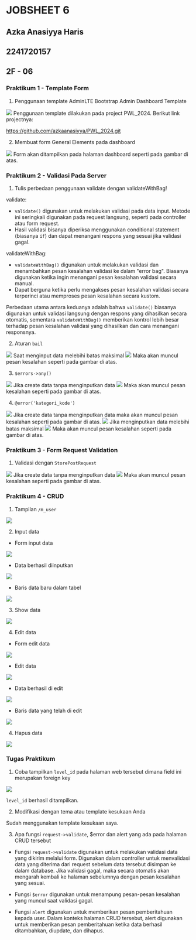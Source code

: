# JOBSHEET 6

## Azka Anasiyya Haris

## 2241720157

## 2F - 06

### Praktikum 1 - Template Form

1. Penggunaan template AdminLTE Bootstrap Admin Dashboard Template

<img src = img/JS6_1.png>
Penggunaan template dilakukan pada project PWL_2024. Berikut link projectnya:

 https://github.com/azkaanasiyya/PWL_2024.git 

 2. Membuat form General Elements pada dashboard

<img src = img/JS6_2.png>
Form akan ditampilkan pada halaman dashboard seperti pada gambar di atas.

### Praktikum 2 - Validasi Pada Server

1. Tulis perbedaan penggunaan validate dengan validateWithBag!

validate:
- `validate()` digunakan untuk melakukan validasi pada data input. Metode ini seringkali digunakan pada request langsung, seperti pada controller atau form request.
- Hasil validasi bisanya diperiksa menggunakan conditional statement (biasanya `if`) dan dapat menangani respons yang sesuai jika validasi gagal.

validateWithBag:
- `validateWithBag()` digunakan untuk melakukan validasi dan menambahkan pesan kesalahan validasi ke dalam "error bag". Biasanya digunakan ketika ingin menangani pesan kesalahan validasi secara manual.
- Dapat berguna ketika perlu mengakses pesan kesalahan validasi secara terperinci atau memproses pesan kesalahan secara kustom.

Perbedaan utama antara keduanya adalah bahwa `validate()` biasanya digunakan untuk validasi langsung dengan respons yang dihasilkan secara otomatis, sementara `validateWithBag()` memberikan kontrol lebih besar terhadap pesan kesalahan validasi yang dihasilkan dan cara menangani responsnya.

2. Aturan `bail`

<img src = img/JS6_3.png>
Saat menginput data melebihi batas maksimal 

<img src = img/JS6_4.png>
Maka akan muncul pesan kesalahan seperti pada gambar di atas.

3. `$errors->any()`

<img src = img/JS6_5.png>
Jika create data tanpa menginputkan data

<img src = img/JS6_6.png>
Maka akan muncul pesan kesalahan seperti pada gambar di atas.

4. `@error('kategori_kode')`

<img src = img/JS6_7.png>
Jika create data tanpa menginputkan data maka akan muncul pesan kesalahan seperti pada gambar di atas.

<img src = img/JS6_8.png>
Jika menginputkan data melebihi batas maksimal

<img src = img/JS6_9.png>
Maka akan muncul pesan kesalahan seperti pada gambar di atas.

### Praktikum 3 - Form Request Validation

1. Validasi dengan `StorePostRequest`

<img src = img/JS6_10.png>
Jika create data tanpa menginputkan data 

<img src = img/JS6_11.png>
Maka akan muncul pesan kesalahan seperti pada gambar di atas.

### Praktikum 4 - CRUD

1. Tampilan `/m_user`

<img src = img/JS6_12.png>

2. Input data

- Form input data

<img src = img/JS6_13.png>

- Data berhasil diinputkan

<img src = img/JS6_14.png>

- Baris data baru dalam tabel

<img src = img/JS6_15.png>

3. Show data

<img src = img/JS6_16.png>

4. Edit data

- Form edit data

<img src = img/JS6_17.png>

- Edit data

<img src = img/JS6_18.png>

- Data berhasil di edit

<img src = img/JS6_19.png>

- Baris data yang telah di edit

<img src = img/JS6_20.png>

4. Hapus data

<img src = img/JS6_21.png>

### Tugas Praktikum 

1. Coba tampilkan `level_id` pada halaman web tersebut dimana field ini merupakan foreign key

<img src = img/JS6_22.png>

`level_id` berhasil ditampilkan.

2. Modifikasi dengan tema atau template kesukaan Anda

Sudah menggunakan template kesukaan saya.

3. Apa fungsi `request->validate`, $error dan alert yang ada pada halaman CRUD tersebut

- Fungsi `request->validate` digunakan untuk melakukan validasi data yang dikirim melalui form. Digunakan dalam controller untuk menvalidasi data yang diterima dari request sebelum data tersebut disimpan ke dalam database. Jika validasi gagal, maka secara otomatis akan mengarah kembali ke halaman sebelumnya dengan pesan kesalahan yang sesuai.

- Fungsi `$error` digunakan untuk menampung pesan-pesan kesalahan yang muncul saat validasi gagal.

- Fungsi `alert` digunakan untuk memberikan pesan pemberitahuan kepada user. Dalam konteks halaman CRUD tersebut, alert digunakan untuk memberikan pesan pemberitahuan ketika data berhasil ditambahkan, diupdate, dan dihapus.



